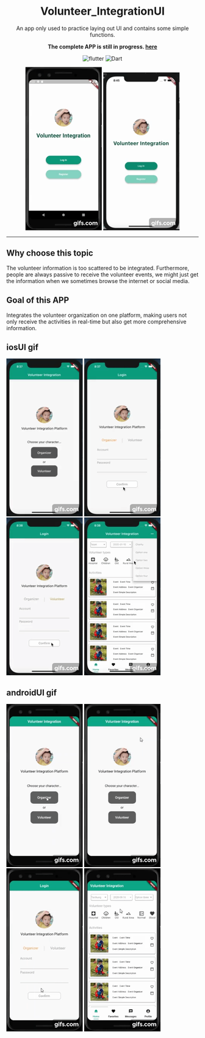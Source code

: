 # <div align="center"> Volunteer_IntegrationUI</div>

<div align="center">An app only used to practice laying out UI and contains some simple functions.

**The complete APP is still in progress. [here](https://github.com/roger7904/Flutter_Volunteer_Integration)**



![flutter](https://img.shields.io/badge/Flutter-Framework-green?logo=flutter)
![Dart](https://img.shields.io/badge/Dart-Language-blue?logo=dart)

![androidhome](docs/androidhome.gif)
![ioshome](docs/ioshome.gif)

</div>




***

## Why choose this topic

The volunteer information is too scattered to be integrated.
Furthermore, people are always passive to receive the volunteer events, we might just get the information when we sometimes browse the internet or social media.

## Goal of this APP

Integrates the volunteer organization on one platform, making users not only receive the activities in real-time but also get more comprehensive information.

## iosUI gif

![ios1](docs/ios1.gif)          ![ios2](docs/ios2.gif)          ![ios3](docs/ios3.gif)          ![ios4](docs/ios4.gif)

## androidUI gif

![android1](docs/android1.gif)          ![android2](docs/android2.gif)          ![android3](docs/android3.gif)          ![android4](docs/android4.gif)
